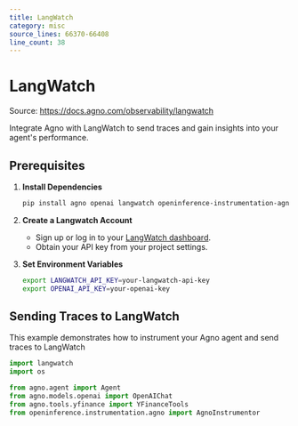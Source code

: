 ```yaml
---
title: LangWatch
category: misc
source_lines: 66370-66408
line_count: 38
---
```


# LangWatch
Source: https://docs.agno.com/observability/langwatch

Integrate Agno with LangWatch to send traces and gain insights into your agent's performance.

## Prerequisites

1. **Install Dependencies**

   ```bash
   pip install agno openai langwatch openinference-instrumentation-agno
   ```

2. **Create a Langwatch Account**

   * Sign up or log in to your [LangWatch dashboard](https://app.langwatch.ai/).
   * Obtain your API key from your project settings.

3. **Set Environment Variables**

   ```bash
   export LANGWATCH_API_KEY=your-langwatch-api-key
   export OPENAI_API_KEY=your-openai-key
   ```

## Sending Traces to LangWatch

This example demonstrates how to instrument your Agno agent and send traces to LangWatch

```python
import langwatch
import os

from agno.agent import Agent
from agno.models.openai import OpenAIChat
from agno.tools.yfinance import YFinanceTools
from openinference.instrumentation.agno import AgnoInstrumentor

